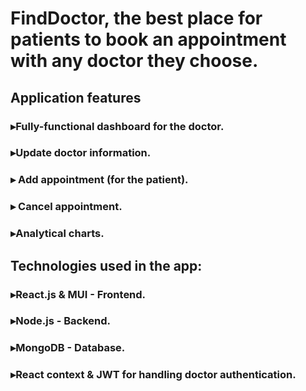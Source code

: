 # FindDoctor, the best place for patients to book an appointment with any doctor they choose.

## Application features

### ▸Fully-functional dashboard for the doctor.
### ▸Update doctor information.
### ▸ Add appointment (for the patient).
### ▸ Cancel appointment.
### ▸Analytical charts.

## Technologies used in the app:

### ▸React.js & MUI - Frontend.
### ▸Node.js - Backend.
### ▸MongoDB - Database.
### ▸React context & JWT for handling doctor authentication.
